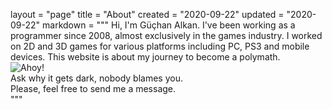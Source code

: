layout = "page"
title = "About"
created = "2020-09-22"
updated = "2020-09-22"
markdown = """
Hi, I'm Güçhan Alkan. I've been working as a programmer since 2008, almost exclusively in the games industry. I worked on 2D and 3D games for various platforms including PC, PS3 and mobile devices. This website is about my journey to become a polymath.  
![Ahoy!](/assets/about/01050034.jpg)  
Ask why it gets dark, nobody blames you.  
Please, feel free to send me a message.  
"""